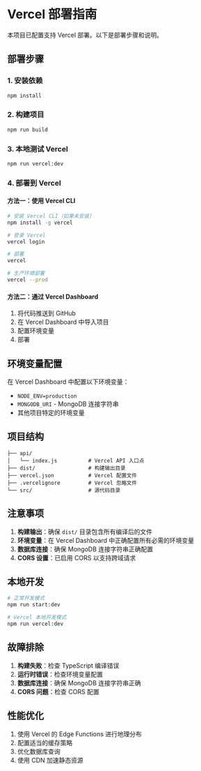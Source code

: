 # Vercel 部署指南

本项目已配置支持 Vercel 部署。以下是部署步骤和说明。

## 部署步骤

### 1. 安装依赖
```bash
npm install
```

### 2. 构建项目
```bash
npm run build
```

### 3. 本地测试 Vercel
```bash
npm run vercel:dev
```

### 4. 部署到 Vercel

#### 方法一：使用 Vercel CLI
```bash
# 安装 Vercel CLI（如果未安装）
npm install -g vercel

# 登录 Vercel
vercel login

# 部署
vercel

# 生产环境部署
vercel --prod
```

#### 方法二：通过 Vercel Dashboard
1. 将代码推送到 GitHub
2. 在 Vercel Dashboard 中导入项目
3. 配置环境变量
4. 部署

## 环境变量配置

在 Vercel Dashboard 中配置以下环境变量：

- `NODE_ENV=production`
- `MONGODB_URI` - MongoDB 连接字符串
- 其他项目特定的环境变量

## 项目结构

```
├── api/
│   └── index.js          # Vercel API 入口点
├── dist/                 # 构建输出目录
├── vercel.json           # Vercel 配置文件
├── .vercelignore         # Vercel 忽略文件
└── src/                  # 源代码目录
```

## 注意事项

1. **构建输出**：确保 `dist/` 目录包含所有编译后的文件
2. **环境变量**：在 Vercel Dashboard 中正确配置所有必需的环境变量
3. **数据库连接**：确保 MongoDB 连接字符串正确配置
4. **CORS 设置**：已启用 CORS 以支持跨域请求

## 本地开发

```bash
# 正常开发模式
npm run start:dev

# Vercel 本地开发模式
npm run vercel:dev
```

## 故障排除

1. **构建失败**：检查 TypeScript 编译错误
2. **运行时错误**：检查环境变量配置
3. **数据库连接**：确保 MongoDB 连接字符串正确
4. **CORS 问题**：检查 CORS 配置

## 性能优化

1. 使用 Vercel 的 Edge Functions 进行地理分布
2. 配置适当的缓存策略
3. 优化数据库查询
4. 使用 CDN 加速静态资源

